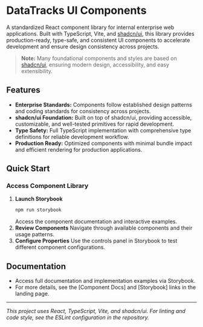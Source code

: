 # DataTracks UI Components

A standardized React component library for internal enterprise web applications. Built with TypeScript, Vite, and [shadcn/ui](https://ui.shadcn.com/), this library provides production-ready, type-safe, and consistent UI components to accelerate development and ensure design consistency across projects.

> **Note:** Many foundational components and styles are based on [shadcn/ui](https://ui.shadcn.com/), ensuring modern design, accessibility, and easy extensibility.

## Features

- **Enterprise Standards:** Components follow established design patterns and coding standards for consistency across projects.
- **shadcn/ui Foundation:** Built on top of shadcn/ui, providing accessible, customizable, and well-tested primitives for rapid development.
- **Type Safety:** Full TypeScript implementation with comprehensive type definitions for reliable development workflow.
- **Production Ready:** Optimized components with minimal bundle impact and efficient rendering for production applications.

## Quick Start

### Access Component Library

1. **Launch Storybook**
   ```bash
   npm run storybook
   ```
   Access the component documentation and interactive examples.
2. **Review Components**
   Navigate through available components and their usage patterns.
3. **Configure Properties**
   Use the controls panel in Storybook to test different component configurations.

## Documentation

- Access full documentation and implementation examples via Storybook.
- For more details, see the [Component Docs] and [Storybook] links in the landing page.

---

_This project uses React, TypeScript, Vite, and shadcn/ui. For linting and code style, see the ESLint configuration in the repository._
